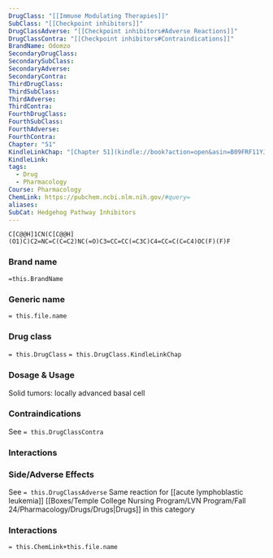 ```yaml
---
DrugClass: "[[Immune Modulating Therapies]]"
SubClass: "[[Checkpoint inhibitors]]"
DrugClassAdverse: "[[Checkpoint inhibitors#Adverse Reactions]]"
DrugClassContra: "[[Checkpoint inhibitors#Contraindications]]"
BrandName: Odomzo
SecondaryDrugClass: 
SecondarySubClass: 
SecondaryAdverse: 
SecondaryContra: 
ThirdDrugClass: 
ThirdSubClass: 
ThirdAdverse: 
ThirdContra: 
FourthDrugClass: 
FourthSubClass: 
FourthAdverse: 
FourthContra: 
Chapter: "51"
KindleLinkChap: "[Chapter 51](kindle://book?action=open&asin=B09FRF11YJ&location=30282)"
KindleLink: 
tags:
  - Drug
  - Pharmacology
Course: Pharmacology
ChemLink: https://pubchem.ncbi.nlm.nih.gov/#query=
aliases: 
SubCat: Hedgehog Pathway Inhibitors
---
```

```smiles
C[C@@H]1CN(C[C@@H](O1)C)C2=NC=C(C=C2)NC(=O)C3=CC=CC(=C3C)C4=CC=C(C=C4)OC(F)(F)F
```

### Brand name
`=this.BrandName`

### Generic name
`= this.file.name`

### Drug class 
`= this.DrugClass`
	`= this.DrugClass.KindleLinkChap`

### Dosage & Usage
Solid tumors: locally advanced basal cell 


### Contraindications
See `= this.DrugClassContra`

### Interactions


### Side/Adverse Effects
See `= this.DrugClassAdverse`
Same reaction for [[acute lymphoblastic leukemia]] [[Boxes/Temple College Nursing Program/LVN Program/Fall 24/Pharmacology/Drugs/Drugs|Drugs]] in this category

### Interactions

`= this.ChemLink+this.file.name`

